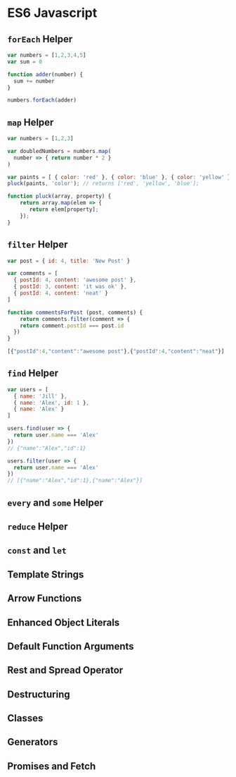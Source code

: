 # ES6 Javascript

## `forEach` Helper

```js
var numbers = [1,2,3,4,5]
var sum = 0

function adder(number) {
  sum += number
}

numbers.forEach(adder)
```

## `map` Helper

```js
var numbers = [1,2,3]

var doubledNumbers = numbers.map(
  number => { return number * 2 }
)
```

```js
var paints = [ { color: 'red' }, { color: 'blue' }, { color: 'yellow' }];
pluck(paints, 'color'); // returns ['red', 'yellow', 'blue'];

function pluck(array, property) {
    return array.map(elem => {
       return elem[property];
    });
}
```

## `filter` Helper

```js
var post = { id: 4, title: 'New Post' }

var comments = [
  { postId: 4, content: 'awesome post' },
  { postId: 3, content: 'it was ok' },
  { postId: 4, content: 'neat' }
]

function commentsForPost (post, comments) {
	return comments.filter(comment => {
  	return comment.postId === post.id
  })
}
```

```js
[{"postId":4,"content":"awesome post"},{"postId":4,"content":"neat"}]
```

## `find` Helper

```js
var users = [
  { name: 'Jill' },
  { name: 'Alex', id: 1 },
  { name: 'Alex' }
]

users.find(user => {
  return user.name === 'Alex'
})
// {"name":"Alex","id":1}

users.filter(user => {
  return user.name === 'Alex'
})
// [{"name":"Alex","id":1},{"name":"Alex"}]
```

## `every` and `some` Helper

## `reduce` Helper

## `const` and `let`

## Template Strings

## Arrow Functions

## Enhanced Object Literals

## Default Function Arguments

## Rest and Spread Operator

## Destructuring

## Classes

## Generators

## Promises and Fetch
